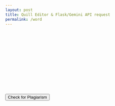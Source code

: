 ```yaml
---
layout: post
title: Quill Editor & Flask/Gemini API request 
permalink: /word
---
```


<link href="https://cdn.quilljs.com/1.3.7/quill.snow.css" rel="stylesheet">
<script src="https://cdn.quilljs.com/1.3.7/quill.min.js"></script>

<script src="https://cdn.jsdelivr.net/npm/marked/marked.min.js"></script>

<style>
/* Target the output container */
#output {
    /* Ensure long content and formatting is handled correctly */
    padding: 10px;
    /* Allows text to wrap naturally inside the div */
    word-wrap: break-word;
    overflow-wrap: break-word;
}
</style>

<div id="quill-editor" style="height: 200px;"></div>
<button id="checkBtn">Check for Plagiarism</button>
<div id="output"></div>

<script>
    // API Endpoint
    const ENDPOINT = `https://flask.opencodingsociety.com/api/gemini`;

    document.addEventListener("DOMContentLoaded", function() {
    var quill = new Quill('#quill-editor', {
        theme: 'snow'
    });

    document.getElementById("checkBtn").onclick = function() {
        const text = quill.getText();
        const outputDiv = document.getElementById("output");
        outputDiv.textContent = "⏳ Checking..."; // Use textContent for temporary status

        fetch(ENDPOINT, {
            method: "POST",
            headers: { "Content-Type": "application/json" },
            body: JSON.stringify({
                prompt: "Please look at this text for correct academic citations, and recommend APA references for each area of concern: ",
                text: text
            })
        })
        .then(resp => {
            if (!resp.ok) return resp.text().then(text => { throw new Error(text); });
            return resp.json();
        })
        .then(result => {
            if (result.error || result.message) {
                // Handle error responses - use the message from API
                let errorMsg = result.error || result.message || "Unknown error";

                // Add error code if present
                if (result.error_code) {
                    errorMsg += ` (Error ${result.error_code})`;
                }

                outputDiv.textContent = "⚠️ " + errorMsg;

                // Special handling for authentication errors
                if (result.message && result.message.includes("Authentication")) {
                    outputDiv.textContent += " (Login required)";
                }
            } else if (result.success && result.text) {
                // Handle successful response - the analysis is in result.text
                const markdown = result.text;

                // Convert the Markdown content into fully styled HTML
                const htmlContent = marked.parse(markdown);

                // Insert the formatted HTML into the output div
                outputDiv.innerHTML = htmlContent;
            } else {
                outputDiv.textContent = "✅ Analysis complete: No clear analysis provided by the backend.";
            }
        })
        .catch(e => {
            outputDiv.textContent = "⚠️ Fetch Error: " + e;
        });
    };
    });
</script>
